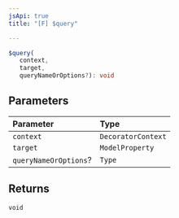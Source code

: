 ```yaml
---
jsApi: true
title: "[F] $query"

---
```

```ts
$query(
   context, 
   target, 
   queryNameOrOptions?): void
```

## Parameters

| Parameter | Type |
| :------ | :------ |
| `context` | `DecoratorContext` |
| `target` | `ModelProperty` |
| `queryNameOrOptions`? | `Type` |

## Returns

`void`
